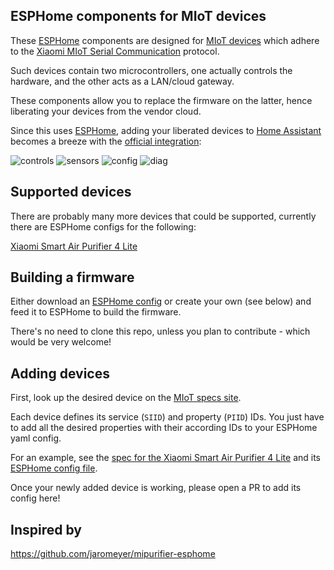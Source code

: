## ESPHome components for MIoT devices

These [ESPHome](https://esphome.io/) components are designed for [MIoT devices](https://home.miot-spec.com/) which adhere to the [Xiaomi MIoT Serial Communication](https://github.com/blakadder/miot) protocol.

Such devices contain two microcontrollers, one actually controls the hardware, and the other acts as a LAN/cloud gateway.

These components allow you to replace the firmware on the latter, hence liberating your devices from the vendor cloud.

Since this uses [ESPHome](https://esphome.io/), adding your liberated devices to [Home Assistant](https://www.home-assistant.io/) becomes a breeze with the [official integration](https://www.home-assistant.io/integrations/esphome/):

![controls](https://github.com/dhewg/esphome-miot/assets/605548/279d997c-54d0-48df-9a50-9b2971350077)
![sensors](https://github.com/dhewg/esphome-miot/assets/605548/59bd38e6-13a7-41d9-a794-1ab3af165d0b)
![config](https://github.com/dhewg/esphome-miot/assets/605548/a834ad8a-0a83-4559-8d53-7538449e51d5)
![diag](https://github.com/dhewg/esphome-miot/assets/605548/6e73d82a-2c9d-4775-a065-49198f611811)

## Supported devices

There are probably many more devices that could be supported, currently there are ESPHome configs for the following:

[Xiaomi Smart Air Purifier 4 Lite](config/zhimi.airp.rmb1.yaml)

## Building a firmware

Either download an [ESPHome config](config/) or create your own (see below) and feed it to ESPHome to build the firmware.

There's no need to clone this repo, unless you plan to contribute - which would be very welcome!

## Adding devices

First, look up the desired device on the [MIoT specs site](https://home.miot-spec.com/).

Each device defines its service (`SIID`) and property (`PIID`) IDs. You just have to add all the desired properties with their according IDs to your ESPHome yaml config.

For an example, see the [spec for the Xiaomi Smart Air Purifier 4 Lite](https://home.miot-spec.com/spec?type=urn%3Amiot-spec-v2%3Adevice%3Aair-purifier%3A0000A007%3Azhimi-rmb1%3A2) and its [ESPHome config file](config/zhimi.airp.rmb1.yaml).

Once your newly added device is working, please open a PR to add its config here!

## Inspired by
https://github.com/jaromeyer/mipurifier-esphome
